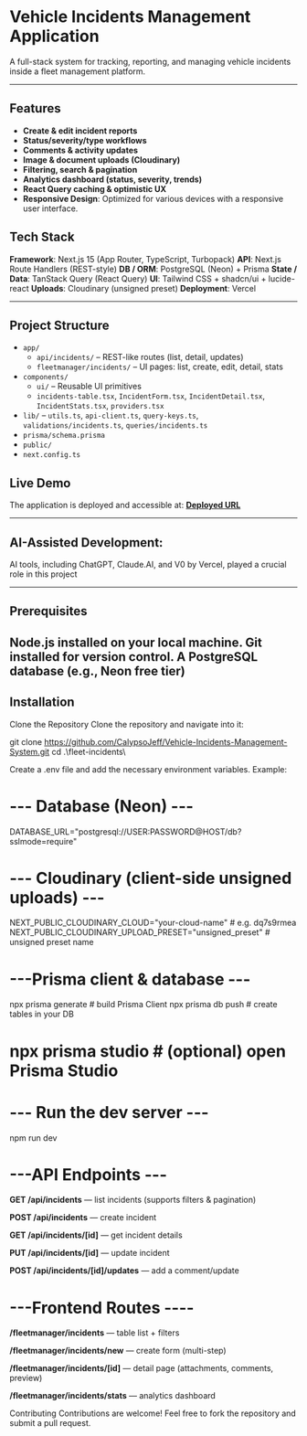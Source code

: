# Vehicle Incidents Management Application

A full-stack system for tracking, reporting, and managing vehicle incidents inside a fleet management platform.

---

## Features
- **Create & edit incident reports**
- **Status/severity/type workflows**
- **Comments & activity updates**
- **Image & document uploads (Cloudinary)**
- **Filtering, search & pagination**
- **Analytics dashboard (status, severity, trends)**
- **React Query caching & optimistic UX**
- **Responsive Design**: Optimized for various devices with a responsive user interface.
## Tech Stack
**Framework**: Next.js 15 (App Router, TypeScript, Turbopack)
**API**: Next.js Route Handlers (REST-style)
**DB / ORM**: PostgreSQL (Neon) + Prisma
**State / Data**: TanStack Query (React Query)
**UI**: Tailwind CSS + shadcn/ui + lucide-react
**Uploads**: Cloudinary (unsigned preset)
**Deployment**: Vercel

---

## Project Structure

- `app/`
  - `api/incidents/` – REST-like routes (list, detail, updates)
  - `fleetmanager/incidents/` – UI pages: list, create, edit, detail, stats
- `components/`
  - `ui/` – Reusable UI primitives
  - `incidents-table.tsx`, `IncidentForm.tsx`, `IncidentDetail.tsx`, `IncidentStats.tsx`, `providers.tsx`
- `lib/` – `utils.ts`, `api-client.ts`, `query-keys.ts`, `validations/incidents.ts`, `queries/incidents.ts`
- `prisma/schema.prisma`
- `public/`
- `next.config.ts`


## Live Demo
The application is deployed and accessible at:
**[Deployed URL](https://vehicle-incidents-management-system-nine.vercel.app/fleetmanager/incidents)**

---

## AI-Assisted Development:
AI tools, including ChatGPT, Claude.AI, and V0 by Vercel, played a crucial role in this project

---
## Prerequisites
Node.js installed on your local machine.
Git installed for version control.
A PostgreSQL database (e.g., Neon free tier)
---

## Installation
Clone the Repository
Clone the repository and navigate into it:

git clone https://github.com/CalypsoJeff/Vehicle-Incidents-Management-System.git
cd .\fleet-incidents\


Create a .env file and add the necessary environment variables. 
Example:
# --- Database (Neon) ---

DATABASE_URL="postgresql://USER:PASSWORD@HOST/db?sslmode=require"

# --- Cloudinary (client-side unsigned uploads) ---

NEXT_PUBLIC_CLOUDINARY_CLOUD="your-cloud-name"         # e.g. dq7s9rmea
NEXT_PUBLIC_CLOUDINARY_UPLOAD_PRESET="unsigned_preset" # unsigned preset name

# ---Prisma client & database ---

npx prisma generate         # build Prisma Client
npx prisma db push          # create tables in your DB
# npx prisma studio        # (optional) open Prisma Studio

# --- Run the dev server ---

npm run dev


# ---API Endpoints ---

**GET /api/incidents** — list incidents (supports filters & pagination)

**POST /api/incidents** — create incident

**GET /api/incidents/[id]** — get incident details

**PUT /api/incidents/[id]** — update incident

**POST /api/incidents/[id]/updates** — add a comment/update

# ---Frontend Routes ----

**/fleetmanager/incidents** — table list + filters

**/fleetmanager/incidents/new** — create form (multi-step)

**/fleetmanager/incidents/[id]** — detail page (attachments, comments, preview)

**/fleetmanager/incidents/stats** — analytics dashboard


Contributing
Contributions are welcome! 
Feel free to fork the repository and submit a pull request.
